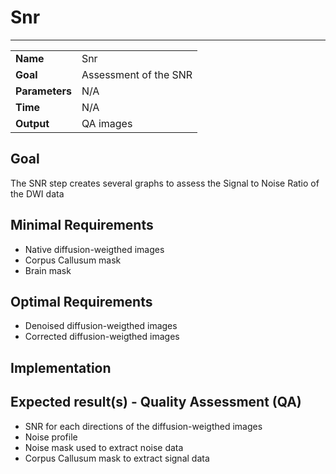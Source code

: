 # Snr
---

|                |                                                       |
|----------------|-------------------------------------------------------|
|**Name**        | Snr                                    |
|**Goal**        | Assessment of the SNR                                    |
|**Parameters**  | N/A |
|**Time**        | N/A         |
|**Output**      | QA images                                     |


## Goal

The SNR step creates several graphs to assess the Signal to Noise Ratio of the DWI data

## Minimal Requirements

- Native diffusion-weigthed images
- Corpus Callusum mask
- Brain mask

## Optimal Requirements

- Denoised diffusion-weigthed images
- Corrected diffusion-weigthed images


## Implementation


## Expected result(s) - Quality Assessment (QA)

- SNR for each directions of the diffusion-weigthed images
- Noise profile
- Noise mask used to extract noise data
- Corpus Callusum mask to extract signal data



